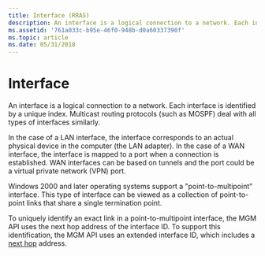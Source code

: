 ```yaml
---
title: Interface (RRAS)
description: An interface is a logical connection to a network. Each interface is identified by a unique index. Multicast routing protocols (such as MOSPF) deal with all types of interfaces similarly.
ms.assetid: '761a033c-b95e-46f0-948b-d0a60337390f'
ms.topic: article
ms.date: 05/31/2018
---
```


# Interface

An interface is a logical connection to a network. Each interface is identified by a unique index. Multicast routing protocols (such as MOSPF) deal with all types of interfaces similarly.

In the case of a LAN interface, the interface corresponds to an actual physical device in the computer (the LAN adapter). In the case of a WAN interface, the interface is mapped to a port when a connection is established. WAN interfaces can be based on tunnels and the port could be a virtual private network (VPN) port.

Windows 2000 and later operating systems support a "point-to-multipoint" interface. This type of interface can be viewed as a collection of point-to-point links that share a single termination point.

To uniquely identify an exact link in a point-to-multipoint interface, the MGM API uses the next hop address of the interface ID. To support this identification, the MGM API uses an extended interface ID, which includes a [next hop](next-hop.md) address.

 

 




